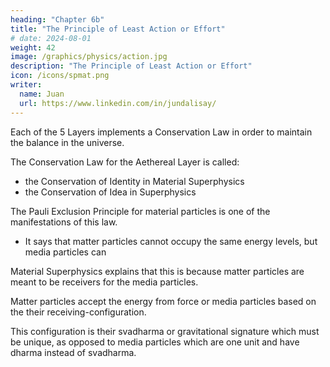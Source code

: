 ```yaml
---
heading: "Chapter 6b"
title: "The Principle of Least Action or Effort"
# date: 2024-08-01
weight: 42
image: /graphics/physics/action.jpg
description: "The Principle of Least Action or Effort"
icon: /icons/spmat.png
writer:
  name: Juan
  url: https://www.linkedin.com/in/jundalisay/
---
```



Each of the 5 Layers implements a Conservation Law in order to maintain the balance in the universe.

The Conservation Law for the Aethereal Layer is called:
- the Conservation of Identity in Material Superphysics
- the Conservation of Idea in Superphysics

The Pauli Exclusion Principle for material particles is one of the manifestations of this law.
- It says that matter particles cannot occupy the same energy levels, but media particles can

Material Superphysics explains that this is because matter particles are meant to be receivers for the media particles. 

Matter particles accept the energy from force or media particles based on the their receiving-configuration. 

This configuration is their svadharma or gravitational signature which must be unique, as opposed to media particles which are one unit and have dharma instead of svadharma. 

